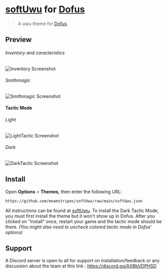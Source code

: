 # [softUwu] for [Dofus]

[Dofus]: https://dofus.com
[softUwu]: https://dofus.com/fr/forum/1578-themes-interfaces/2349874-2-60-softuwu-theme-uwu

> A uwu theme for [Dofus].



## Preview
###### Inventory and caracteristics
![Inventory Screenshot](https://i.imgur.com/MCmXuLi.jpeg)

###### Smithmagic
![Smithmagic Screenshot](https://i.imgur.com/E0ddfzu.png)

#### Tactic Mode
###### Light

![LightTactic Screenshot](https://i.imgur.com/QhGLJmm.png)

###### Dark

![DarkTactic Screenshot](https://i.imgur.com/0OmY6Sa.webp)

## Install

Open **Options** > **Themes**, then enter the following URL:

```
https://github.com/moamstripes/softUwu/raw/main/softUwu.json
```

All instructions can be found at [softUwu].
To install the Dark Tactic Mode, you must first install the theme but it won't show up in Dofus. After you clicked on "Install" once, restart your game and the tactic mode should be there. *(You might also need to uncheck colored tactic mode in Dofus' options)*

## Support

A Discord server is open to all for support on installation/feedback or any discussion about the team at this link : https://discord.gg/AXBbVDPHSD

